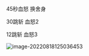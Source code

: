 45秒血怒 换舍身

30跳斩 血怒2

12跳斩 血怒3



![image-20220818125036453](C:\Users\xian\AppData\Roaming\Typora\typora-user-images\image-20220818125036453.png)